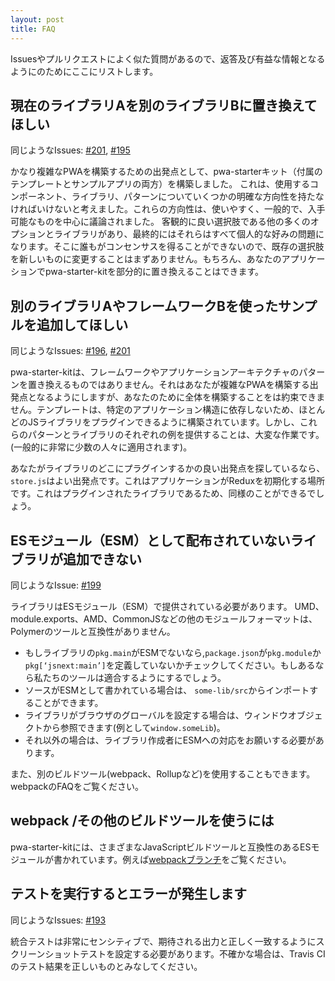 ```yaml
---
layout: post
title: FAQ
---
```

<!-- original:
We often get very similar questions across issues and PRs, and we figured it would be useful to list them here, for a reference.

## Replace an existing library with a different one

Sample issues: [#201](https://github.com/Polymer/pwa-starter-kit/issues/201), [#195](https://github.com/Polymer/pwa-starter-kit/pull/195)

We built pwa-starter kit (both the included templates and the sample apps) to be a good starting point for building a fairly complex PWA. This means that we had to make some decisions about which components, libraries and patterns to use -- these decisions were made around ease of use, popularity, and available documentation. There are many other options and libraries that are objectively good choices, and at the end of the day they all come down to a matter of personal preference. Since that’s not something that everyone can come to a consensus on, it’s unlikely that we will change an existing choice for a new one. You can, of course, replace any bits and pieces of pwa-starter-kit in _your_ application.

## Add example of using a library/framework

Sample issues: [#196](https://github.com/Polymer/pwa-starter-kit/issues/196), [#201](https://github.com/Polymer/pwa-starter-kit/issues/207)

pwa-starter-kit is not meant to replace any frameworks or application architecture patterns -- it’s meant to get you started towards building a complex PWA, but does not promise to build the entire thing for you. The templates are built in such a way that most JS libraries can be plugged in, since they don’t rely on a specific application structure. However, providing an example for each one of these patterns and libraries is a daunting task (and is generally applicable to a very small number of people).

If you’re looking for a good starting point of where to plug in a library, `store.js` is a good starting point -- it’s the place in the application that initializes Redux, which is a library that we plugged in, so your might need something similar.

## Can't add libraries not distributed as an ES module (ESM)

Sample issues: [#199](https://github.com/Polymer/pwa-starter-kit/issues/199)

Libraries must provide ES modules (ESM) - other module formats, such as UMD, `module.exports`, AMD, CommonJS, etc., are not compatible with Polymer build tools.

- If the library's `pkg.main` is not already ESM, check if `package.json` defines `pkg.module` or `pkg[‘jsnext:main’]` - our tools will prefer those if present.
- If the source is written as ESM, you can import the source specifically (e.g. `import 'some-lib/src'`).
- If the library sets browser globals, you can include it with a normal `<script>` tag in HTML and reference them through the window object (e.g. `window.someLib`).
- You can also consider contacting the library author to request ESM.

Alternatively, you can use another build tool (e.g. webpack, Rollup). See the below FAQ for webpack.

## Using webpack/other build tools

pwa-starter-kit is written with ES modules which is compatible with a variety of JavaScript build tools. For example, take a look at the [webpack branch](https://github.com/Polymer/pwa-starter-kit/tree/webpack).

## I’m getting errors when running the tests

Sample issues: [#193](https://github.com/Polymer/pwa-starter-kit/issues/193)

The integration tests are fairly fragile, and require that you have the correct setup for the screenshot testing to match the expected output. When in doubt, test results from Travis CI should be considered as correct.
-->

Issuesやプルリクエストによく似た質問があるので、返答及び有益な情報となるようにのためにここにリストします。

## 現在のライブラリAを別のライブラリBに置き換えてほしい

同じようなIssues: [#201](https://github.com/Polymer/pwa-starter-kit/issues/201), [#195](https://github.com/Polymer/pwa-starter-kit/pull/195)

かなり複雑なPWAを構築するための出発点として、pwa-starterキット（付属のテンプレートとサンプルアプリの両方）を構築しました。 これは、使用するコンポーネント、ライブラリ、パターンについていくつかの明確な方向性を持たなければいけないと考えました。これらの方向性は、使いやすく、一般的で、入手可能なものを中心に議論されました。 客観的に良い選択肢である他の多くのオプションとライブラリがあり、最終的にはそれらはすべて個人的な好みの問題になります。そこに誰もがコンセンサスを得ることができないので、既存の選択肢を新しいものに変更することはまずありません。もちろん、あなたのアプリケーションでpwa-starter-kitを部分的に置き換えることはできます。

## 別のライブラリAやフレームワークBを使ったサンプルを追加してほしい

同じようなIssues: [#196](https://github.com/Polymer/pwa-starter-kit/issues/196), [#201](https://github.com/Polymer/pwa-starter-kit/issues/207)

pwa-starter-kitは、フレームワークやアプリケーションアーキテクチャのパターンを置き換えるものではありません。それはあなたが複雑なPWAを構築する出発点となるようにしますが、あなたのために全体を構築することをは約束できません。テンプレートは、特定のアプリケーション構造に依存しないため、ほとんどのJSライブラリをプラグインできるように構築されています。しかし、これらのパターンとライブラリのそれぞれの例を提供することは、大変な作業です。(一般的に非常に少数の人々に適用されます)。

あなたがライブラリのどこにプラグインするかの良い出発点を探しているなら、 `store.js`はよい出発点です。これはアプリケーションがReduxを初期化する場所です。これはプラグインされたライブラリであるため、同様のことができるでしょう。

## ESモジュール（ESM）として配布されていないライブラリが追加できない

同じようなIssue: [#199](https://github.com/Polymer/pwa-starter-kit/issues/199)

ライブラリはESモジュール（ESM）で提供されている必要があります。 UMD、module.exports、AMD、CommonJSなどの他のモジュールフォーマットは、Polymerのツールと互換性がありません。

- もしライブラリの`pkg.main`がESMでないなら,`package.json`が`pkg.module`か`pkg[‘jsnext:main’]`を定義していないかチェックしてください。もしあるなら私たちのツールは適合するようにするでしょう。
- ソースがESMとして書かれている場合は、 `some-lib/src`からインポートすることができます。
- ライブラリがブラウザのグローバルを設定する場合は、ウィンドウオブジェクトから参照できます(例として`window.someLib`)。
- それ以外の場合は、ライブラリ作成者にESMへの対応をお願いする必要があります。

また、別のビルドツール(webpack、Rollupなど)を使用することもできます。 webpackのFAQをご覧ください。

## webpack /その他のビルドツールを使うには

pwa-starter-kitには、さまざまなJavaScriptビルドツールと互換性のあるESモジュールが書かれています。例えば[webpackブランチ](https://github.com/Polymer/pwa-starter-kit/tree/webpack)をご覧ください。

## テストを実行するとエラーが発生します

同じようなIssues: [#193](https://github.com/Polymer/pwa-starter-kit/issues/193)

統合テストは非常にセンシティブで、期待される出力と正しく一致するようにスクリーンショットテストを設定する必要があります。不確かな場合は、Travis CIのテスト結果を正しいものとみなしてください。
